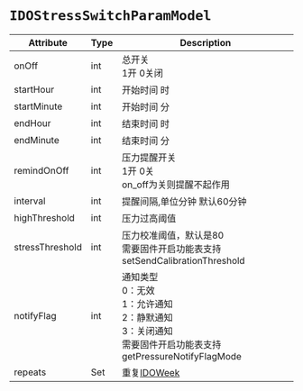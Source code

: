 # `IDOStressSwitchParamModel`

| Attribute | Type | Description |
| ----------- | ------- | ------------ |
| onOff | int | 总开关 <br/>1开 0关闭 |
| startHour | int | 开始时间 时 |
| startMinute | int | 开始时间 分 |
| endHour | int | 结束时间 时 |
| endMinute | int | 结束时间 分 |
| remindOnOff | int | 压力提醒开关 <br/>1开 0关<br/>on_off为关则提醒不起作用 |
| interval | int | 提醒间隔,单位分钟 默认60分钟 |
| highThreshold | int | 压力过高阈值 |
| stressThreshold | int | 压力校准阈值，默认是80 <br/>需要固件开启功能表支持 setSendCalibrationThreshold |
| notifyFlag | int | 通知类型 <br/>0：无效 <br/>1：允许通知<br/>2：静默通知<br/>3：关闭通知 <br/>需要固件开启功能表支持 getPressureNotifyFlagMode |
| repeats | Set<IDOWeek> | 重复[IDOWeek](../enum/IDOWeek.md) |
